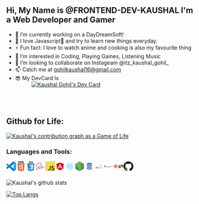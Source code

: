## Hi, My Name is @FRONTEND-DEV-KAUSHAL I'm a Web Developer and Gamer
- 🔭 I’m currently working on a DayDreamSoft!
- 🌱 I love Javascript🥰 and try to learn new things everyday. 
- ⚡ Fun fact: I love to watch anime and cooking is also my favourite thing 
- 👀 I’m interested in Coding, Playing Games, Listening Music 
- 💞️ I’m looking to collaborate on Instageam @itz_kaushal_gohil_
- 📫 Catch me at gohilkaushal16@gmail.com
- 😎 My DevCard Is    
&nbsp;&nbsp;&nbsp;&nbsp;&nbsp;&nbsp;&nbsp;&nbsp;&nbsp;&nbsp;&nbsp;<a href="https://app.daily.dev/kaushal"><img src="https://api.daily.dev/devcards/28f4ce5da0f44c1d9394d86b80c0ac97.png?r=0su" width="400" alt="Kaushal Gohil's Dev Card"/></a>

<br />
<br/>

## Github for Life:
[![Kaushal's contribution graph as a Game of Life](https://github4life.herokuapp.com/FRONTEND-DEV-KAUSHAL.gif)](https://github4life.herokuapp.com/FRONTEND-DEV-KAUSHAL)

### Languages and Tools:

<img align="left" alt="Visual Studio Code" width="26px" src="https://raw.githubusercontent.com/github/explore/80688e429a7d4ef2fca1e82350fe8e3517d3494d/topics/visual-studio-code/visual-studio-code.png" />
<img align="left" alt="HTML5" width="26px" src="https://raw.githubusercontent.com/github/explore/80688e429a7d4ef2fca1e82350fe8e3517d3494d/topics/html/html.png" />
<img align="left" alt="CSS3" width="26px" src="https://raw.githubusercontent.com/github/explore/80688e429a7d4ef2fca1e82350fe8e3517d3494d/topics/css/css.png" />
<img align="left" alt="Sass" width="26px" src="https://raw.githubusercontent.com/github/explore/80688e429a7d4ef2fca1e82350fe8e3517d3494d/topics/sass/sass.png" />
<img align="left" alt="JavaScript" width="26px" src="https://raw.githubusercontent.com/github/explore/80688e429a7d4ef2fca1e82350fe8e3517d3494d/topics/javascript/javascript.png" />
<img align="left" alt="JavaScript" width="26px" src="https://raw.githubusercontent.com/github/explore/80688e429a7d4ef2fca1e82350fe8e3517d3494d/topics/angular/angular.png" />
<img align="left" alt="React" width="26px" src="https://raw.githubusercontent.com/github/explore/80688e429a7d4ef2fca1e82350fe8e3517d3494d/topics/react/react.png" />
<img align="left" alt="Node.js" width="26px" src="https://raw.githubusercontent.com/github/explore/80688e429a7d4ef2fca1e82350fe8e3517d3494d/topics/nodejs/nodejs.png" />
<img align="left" alt="SQL" width="26px" src="https://raw.githubusercontent.com/github/explore/80688e429a7d4ef2fca1e82350fe8e3517d3494d/topics/sql/sql.png" />
<img align="left" alt="MySQL" width="26px" src="https://raw.githubusercontent.com/github/explore/80688e429a7d4ef2fca1e82350fe8e3517d3494d/topics/mysql/mysql.png" />
<img align="left" alt="MongoDB" width="26px" src="https://raw.githubusercontent.com/github/explore/80688e429a7d4ef2fca1e82350fe8e3517d3494d/topics/mongodb/mongodb.png" />
<img align="left" alt="Git" width="26px" src="https://raw.githubusercontent.com/github/explore/80688e429a7d4ef2fca1e82350fe8e3517d3494d/topics/git/git.png" />
<img align="left" alt="GitHub" width="26px" src="https://raw.githubusercontent.com/github/explore/78df643247d429f6cc873026c0622819ad797942/topics/github/github.png" />

<br />
<br />


![Kaushal's github stats](https://github-readme-stats.vercel.app/api?username=FRONTEND-DEV-KAUSHAL&show_icons=true&theme=dracula)

[![Top Langs](https://github-readme-stats.vercel.app/api/top-langs/?username=FRONTEND-DEV-KAUSHAL&layout=compact)](https://github.com/FRONTEND-DEV-KAUSHAL/github-readme-stats)
<br />
<!---
FRONTEND-DEV-KAUSHAL/FRONTEND-DEV-KAUSHAL is a ✨ special ✨ repository because its `README.md` (this file) appears on your GitHub profile.
You can click the Preview link to take a look at your changes.
--->
